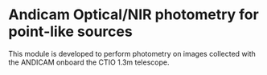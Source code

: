 # Andicam Optical/NIR photometry for point-like sources

This module is developed to perform photometry on images collected with the ANDICAM onboard the CTIO 1.3m telescope.
